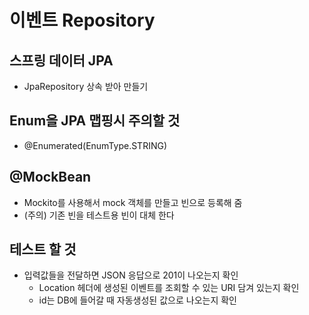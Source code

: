 # 이벤트 Repository
## 스프링 데이터 JPA
- JpaRepository 상속 받아 만들기

## Enum을 JPA 맵핑시 주의할 것
- @Enumerated(EnumType.STRING)

## @MockBean
- Mockito를 사용해서 mock 객체를 만들고 빈으로 등록해 줌
- (주의) 기존 빈을 테스트용 빈이 대체 한다
## 테스트 할 것
- 입력값들을 전달하면 JSON 응답으로 201이 나오는지 확인
  - Location 헤더에 생성된 이벤트를 조회할 수 있는 URI 담겨 있는지 확인
  - id는 DB에 들어갈 때 자동생성된 값으로 나오는지 확인